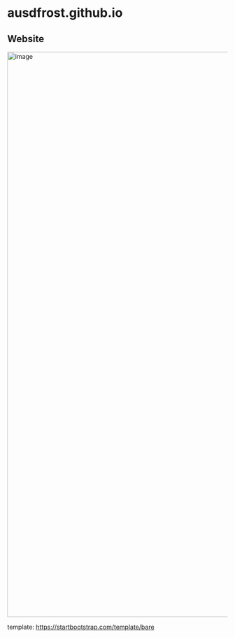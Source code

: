 # ausdfrost.github.io

## Website
<img width="1290" alt="image" src="https://github.com/ausdfrost/ausdfrost.github.io/assets/65328557/48fd4012-1dd5-4c5e-8ae0-18c59eea1f59">


template: https://startbootstrap.com/template/bare
